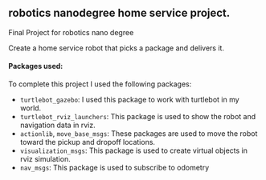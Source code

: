 ## robotics nanodegree home service project.
Final Project for robotics nano degree

Create a home service robot that picks a package and delivers it.

#### Packages used:

To complete this project I used the following packages:

* `turtlebot_gazebo`: I used this package to work with turtlebot in my world.
* `turtlebot_rviz_launchers`: This package is used to show the robot and navigation data in rviz.
* `actionlib`, `move_base_msgs`: These packages are used to move the robot toward the pickup and dropoff locations.
* `visualization_msgs`: This package is used to create virtual objects in rviz simulation.
* `nav_msgs`: This package is used to subscribe to odometry